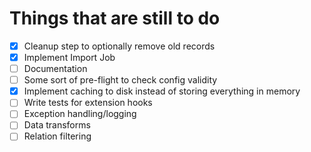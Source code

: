 # Things that are still to do

- [x] Cleanup step to optionally remove old records
- [x] Implement Import Job
- [ ] Documentation
- [ ] Some sort of pre-flight to check config validity
- [x] Implement caching to disk instead of storing everything in memory
- [ ] Write tests for extension hooks
- [ ] Exception handling/logging
- [ ] Data transforms
- [ ] Relation filtering
